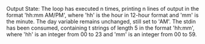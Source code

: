 Output State: The loop has executed n times, printing n lines of output in the format 'hh:mm AM/PM', where 'hh' is the hour in 12-hour format and 'mm' is the minute. The day variable remains unchanged, still set to 'AM'. The stdin has been consumed, containing t strings of length 5 in the format 'hh:mm', where 'hh' is an integer from 00 to 23 and 'mm' is an integer from 00 to 59.